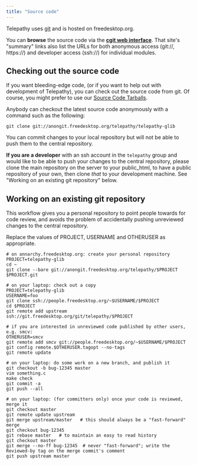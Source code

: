 ```yaml
---
title: "Source code"
---
```



Telepathy uses [git](http://git.or.cz/) and is hosted on freedesktop.org.

You can **browse** the source code via the **[cgit web interface](http://cgit.freedesktop.org/telepathy/)**. That site's "summary" links also list the URLs for both anonymous access (git://, https://) and developer access (ssh://) for individual modules.

## Checking out the source code

If you want bleeding-edge code, (or if you want to help out with development of Telepathy), you can check out the source code from git. Of course, you might prefer to use our [Source Code Tarballs](/downloads).

Anybody can checkout the latest source code anonymously with a command such as the following:

`git clone git://anongit.freedesktop.org/telepathy/telepathy-glib`

You can commit changes to your local repository but will not be able to push them to the central repository.

**If you are a developer** with an ssh account in the `telepathy` group and would like to be able to push your changes to the central repository, please clone the main repository on the server to your public_html, to have a public repository of your own, then clone _that_ to your development machine. See "Working on an existing git repository" below.

## Working on an existing git repository

This workflow gives you a personal repository to point people towards for code review, and avoids the problem of accidentally pushing unreviewed changes to the central repository.

Replace the values of PROJECT, USERNAME and OTHERUSER as appropriate.

    # on annarchy.freedesktop.org: create your personal repository
    PROJECT=telepathy-glib
    cd ~
    git clone --bare git://anongit.freedesktop.org/telepathy/$PROJECT $PROJECT.git

    # on your laptop: check out a copy
    PROJECT=telepathy-glib
    USERNAME=foo
    git clone ssh://people.freedesktop.org/~$USERNAME/$PROJECT
    cd $PROJECT
    git remote add upstream ssh://git.freedesktop.org/git/telepathy/$PROJECT

    # if you are interested in unreviewed code published by other users, e.g. smcv:
    OTHERUSER=smcv
    git remote add smcv git://people.freedesktop.org/~$USERNAME/$PROJECT
    git config remote.$OTHERUSER.tagopt --no-tags
    git remote update

    # on your laptop: do some work on a new branch, and publish it
    git checkout -b bug-12345 master
    vim something.c
    make check
    git commit -a
    git push --all

    # on your laptop: (for committers only) once your code is reviewed, merge it
    git checkout master
    git remote update upstream
    git merge upstream/master   # this should always be a "fast-forward" merge
    git checkout bug-12345
    git rebase master   # to maintain an easy to read history
    git checkout master
    git merge --no-ff bug-12345  # never "fast-forward"; write the Reviewed-by tag on the merge commit's comment
    git push upstream master
